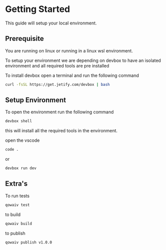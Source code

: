 # Getting Started

This guide will setup your local environment.

## Prerequisite

You are running on linux or running in a linux wsl environment.

To setup your environment we are depending on devbox to have an isolated environment and all required tools are pre installed

To install devbox open a terminal and run the following command

```bash
curl -fsSL https://get.jetify.com/devbox | bash
```

## Setup Environment

To open the environment run the following command

```bash
devbox shell
```

this will install all the required tools in the environment.

open the vscode

```bash
code .
```

or 

```bash
devbox run dev
```

## Extra's

To run tests

```bash
qowaiv test
```

to build

```bash
qowaiv build
```

to publish

```bash
qowaiv publish v1.0.0
```
